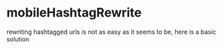 mobileHashtagRewrite
====================

rewriting hashtagged urls is not as easy as it seems to be, here is a basic solution